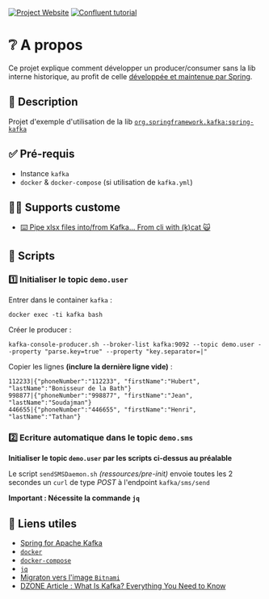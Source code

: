 [![Project Website](https://img.shields.io/badge/Project%20Website-atelier--spring--kafka-informational)](https://opt-nc.github.io/atelier-spring-kafka/) [![Confluent tutorial](https://img.shields.io/badge/Confluent%20tutorial-Best%20Tutorials%20for%20Getting%20Started%20with%20Apache%20Kafka-blue)](https://www.confluent.io/blog/best-tutorials-for-getting-started-with-apache-kafka/)


# ❔ A propos

Ce projet explique comment développer un producer/consumer sans la lib interne historique, 
au profit de celle [développée et maintenue par Spring](https://spring.io/projects/spring-kafka).

## 📝 Description

Projet d'exemple d'utilisation de la lib [`org.springframework.kafka:spring-kafka`](https://spring.io/projects/spring-kafka)

## ✅ Pré-requis

- Instance `kafka`
- `docker` & `docker-compose` (si utilisation de `kafka.yml`)

## :student: Supports custome

- [⌨️ Pipe xlsx files into/from Kafka... From cli with (k)cat 🙀](https://dev.to/optnc/pipe-xlsx-files-intofrom-kafka-from-cli-with-kcat-plp)

## 📜 Scripts

### 1️⃣ Initialiser le topic `demo.user`

Entrer dans le container `kafka` :

```
docker exec -ti kafka bash
```

Créer le producer :

```
kafka-console-producer.sh --broker-list kafka:9092 --topic demo.user --property "parse.key=true" --property "key.separator=|"
```

Copier les lignes **(inclure la dernière ligne vide)** :

```
112233|{"phoneNumber":"112233", "firstName":"Hubert", "lastName":"Bonisseur de la Bath"}
998877|{"phoneNumber":"998877", "firstName":"Jean", "lastName":"Soudajman"}
446655|{"phoneNumber":"446655", "firstName":"Henri", "lastName":"Tathan"}

```

### 2️⃣ Ecriture automatique dans le topic `demo.sms`

**Initialiser le topic `demo.user` par les scripts ci-dessus au préalable**

Le script `sendSMSDaemon.sh` *(ressources/pre-init)* envoie toutes les 2 secondes un `curl` de type *POST* à l'endpoint `kafka/sms/send`

**Important : Nécessite la commande `jq`**

## 🔖 Liens utiles

- [Spring for Apache Kafka](https://docs.spring.io/spring-kafka/reference/html/)
- [`docker`](https://docs.docker.com/get-docker/)
- [`docker-compose`](https://docs.docker.com/compose/)
- [`jq`](https://stedolan.github.io/jq/)
- [Migraton vers l'image `Bitnami`](https://dev.to/optnc/kafka-image-wurstmeister-vs-bitnami-efg)
- [DZONE Article : What Is Kafka? Everything You Need to Know](https://dzone.com/articles/what-is-kafka?edition=738693)
